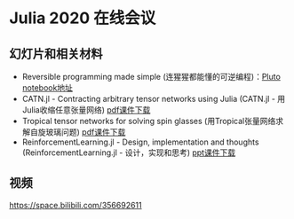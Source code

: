 # Julia 2020 在线会议
## 幻灯片和相关材料
* Reversible programming made simple (连猩猩都能懂的可逆编程)：[Pluto notebook地址](https://github.com/JuliaReverse/NiLangTutorial)
* CATN.jl - Contracting arbitrary tensor networks using Julia (CATN.jl - 用Julia收缩任意张量网络) [pdf课件下载](https://raw.githubusercontent.com/JuliaCN/MeetUpMaterials/master/Online2020/catn.jl.pdf)
* Tropical tensor networks for solving spin glasses (用Tropical张量网络求解自旋玻璃问题) [pdf课件下载](https://raw.githubusercontent.com/JuliaCN/MeetUpMaterials/master/Online2020/Tropical-JuliaCN.pdf)
* ReinforcementLearning.jl - Design, implementation and thoughts (ReinforcementLearning.jl - 设计，实现和思考) [ppt课件下载](https://raw.githubusercontent.com/JuliaCN/MeetUpMaterials/master/Online2020/ReinforcementLearning.jl.pptx)

## 视频
https://space.bilibili.com/356692611
